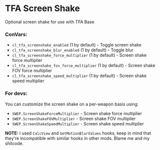 # TFA Screen Shake
Optional screen shake for use with TFA Base

### ConVars:
- `cl_tfa_screenshake_enabled` (1 by default) - Toggle screen shake
- `cl_tfa_screenshake_blur_enabled` (1 by default) - Toggle blur
- `cl_tfa_screenshake_force_multiplier` (1 by default) - Screen shake force multiplier
- `cl_tfa_screenshake_fov_force_multiplier` (1 by default) - Screen shake FOV force multiplier
- `cl_tfa_screenshake_speed_multiplier` (1 by default) - Screen shake speed multiplier

### For devs:
You can customize the screen shake on a per-weapon basis using:
- `SWEP.ScreenShakeForceMultiplier` - Screen shake force multiplier
- `SWEP.ScreenShakeFOVMultiplier` - Screen shake FOV multiplier
- `SWEP.ScreenShakeSpeedMultiplier` - Screen shake speed multiplier

**NOTE:** I used `CalcView` and `GetMotionBlurValues` hooks, keep in mind that they're incompatible with similar hooks in other mods. Blame me and my shitcode.
